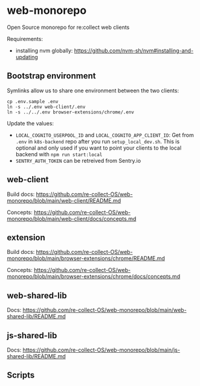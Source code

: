 # web-monorepo


Open Source monorepo for re:collect web clients

Requirements:

-   installing nvm globally: https://github.com/nvm-sh/nvm#installing-and-updating

## Bootstrap environment

Symlinks allow us to share one environment between the two clients:

```
cp .env.sample .env
ln -s ../.env web-client/.env
ln -s ../../.env browser-extensions/chrome/.env
```

Update the values:

-   `LOCAL_COGNITO_USERPOOL_ID` and `LOCAL_COGNITO_APP_CLIENT_ID`: Get from `.env` in `k8s-backend` repo after you run `setup_local_dev.sh`. This is optional and only used if you want to point your clients to the local backend with `npm run start:local`
-   `SENTRY_AUTH_TOKEN` can be retreived from Sentry.io

## web-client

Build docs: https://github.com/re-collect-OS/web-monorepo/blob/main/web-client/README.md

Concepts: https://github.com/re-collect-OS/web-monorepo/blob/main/web-client/docs/concepts.md

## extension

Build docs: https://github.com/re-collect-OS/web-monorepo/blob/main/browser-extensions/chrome/README.md

Concepts: https://github.com/re-collect-OS/web-monorepo/blob/main/browser-extensions/chrome/docs/concepts.md

## web-shared-lib

Docs: https://github.com/re-collect-OS/web-monorepo/blob/main/web-shared-lib/README.md

## js-shared-lib

Docs: https://github.com/re-collect-OS/web-monorepo/blob/main/js-shared-lib/README.md

## Scripts


